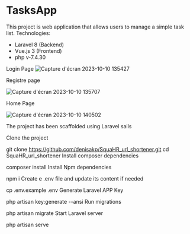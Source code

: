 # TasksApp

This project is web application that allows users to manage a simple task list.
Technologies:
- Laravel 8  (Backend)  
- Vue.js 3 (Frontend)
- php v-7.4.30

Login Page
![Capture d'écran 2023-10-10 135427](https://github.com/kaouanine/TasksApp/assets/97893374/1e97021b-580d-4d02-9df2-813832a8dc39)



Registre page


![Capture d'écran 2023-10-10 135707](https://github.com/kaouanine/TasksApp/assets/97893374/36ffdf63-4c7c-401c-b12e-d4b13d3d8780)


Home Page


![Capture d'écran 2023-10-10 140502](https://github.com/kaouanine/TasksApp/assets/97893374/b319f6d4-b081-48e3-8ffa-3fbdf56a0295)


The project has been scaffolded using Laravel sails

Clone the project

git clone https://github.com/denisakp/SquaHR_url_shortener.git
cd SquaHR_url_shortener
Install composer dependencies

composer install
Install Npm dependencies

npm i
Create e .env file and update its content if needed

cp .env.example .env
Generate Laravel APP Key

php artisan key:generate --ansi
Run migrations

php artisan migrate
Start Laravel server

php artisan serve

